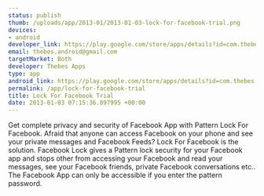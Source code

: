 ```yaml
--- 
status: publish
thumb: /uploads/app/2013-01/2013-01-03-lock-for-facebook-trial.png
devices: 
- android
developer_link: https://play.google.com/store/apps/details?id=com.thebes.lockforfacebookfree
email: thebes.android@gmail.com
targetMarket: Both
developer: Thebes Apps
type: app
android_link: https://play.google.com/store/apps/details?id=com.thebes.lockforfacebookfree
permalink: /app/lock-for-facebook-trial
title: Lock For Facebook Trial
date: 2013-01-03 07:15:36.897995 +00:00
---
```


Get complete privacy and security of Facebook App with Pattern Lock For Facebook. 
Afraid that anyone can access Facebook on your phone and see your private messages and Facebook Feeds?
Lock For Facebook is the solution. Facebook Lock gives a Pattern lock security for your Facebook app and stops other from accessing your Facebook and read your messages, see your Facebook friends, private Facebook conversations etc.. 
The Facebook App can only be accessible if you enter the pattern password.
